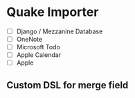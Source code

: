 # Quake Importer

- [ ] Django / Mezzanine Database
- [ ] OneNote
- [ ] Microsoft Todo
- [ ] Apple Calendar
- [ ] Apple

## Custom DSL for merge field


